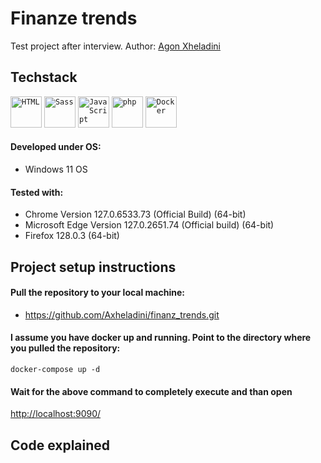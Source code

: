 # Finanze trends
 Test project after interview.
Author: [Agon Xheladini](agonxheladini001@gmail.com)

## Techstack
<code><img width="50" src="https://user-images.githubusercontent.com/25181517/192158954-f88b5814-d510-4564-b285-dff7d6400dad.png" alt="HTML" title="HTML"/></code>
<code><img width="50" src="https://user-images.githubusercontent.com/25181517/192158956-48192682-23d5-4bfc-9dfb-6511ade346bc.png" alt="Sass" title="Sass"/></code>
<code><img width="50" src="https://user-images.githubusercontent.com/25181517/117447155-6a868a00-af3d-11eb-9cfe-245df15c9f3f.png" alt="JavaScript" title="JavaScript"/></code>
<code><img width="50" src="https://user-images.githubusercontent.com/25181517/183570228-6a040b9f-3ddf-47a2-a201-743121dac664.png" alt="php" title="php"/></code>
<code><img width="50" src="https://user-images.githubusercontent.com/25181517/117207330-263ba280-adf4-11eb-9b97-0ac5b40bc3be.png" alt="Docker" title="Docker"/></code>

#### Developed under OS: 
 + Windows 11 OS
#### Tested with: 
 + Chrome Version 127.0.6533.73 (Official Build) (64-bit)
 + Microsoft Edge Version 127.0.2651.74 (Official build) (64-bit)
 + Firefox 128.0.3 (64-bit)

## Project setup instructions

#### Pull the repository to your local machine: 
+ https://github.com/Axheladini/finanz_trends.git

#### I assume you have docker up and running. Point to the directory where you pulled the repository:

```shell script
docker-compose up -d
```
#### Wait for the above command to completely execute and than open

[http://localhost:9090/](http://localhost:9090/)

## Code explained
